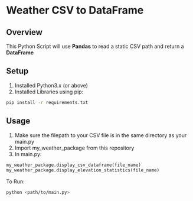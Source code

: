 # Weather CSV to DataFrame
## Overview
This Python Script will use **Pandas** to read a static CSV path and return a **DataFrame**

## Setup
1. Installed Python3.x (or above)
2. Installed Libraries using pip:
```bash
pip install -r requirements.txt
```

## Usage
1. Make sure the filepath to your CSV file is in the same directory as your main.py
2. Import my_weather_package from this repository
3. In main.py:
```python
my_weather_package.display_csv_dataframe(file_name)
my_weather_package.display_elevation_statistics(file_name)
```

To Run:
```bash
python <path/to/main.py> 
```


